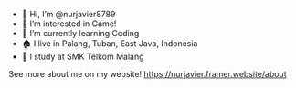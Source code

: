 - 👋 Hi, I’m @nurjavier8789
- 👀 I’m interested in Game!
- 🌱 I’m currently learning Coding
- 🏠 I live in Palang, Tuban, East Java, Indonesia
- 🏫 I study at SMK Telkom Malang

See more about me on my website!
https://nurjavier.framer.website/about

<!---
nurjavier8789/nurjavier8789 is a ✨ special ✨ repository because its `README.md` (this file) appears on your GitHub profile.
You can click the Preview link to take a look at your changes.
--->
